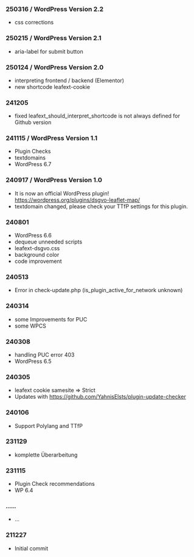 ###  250316 /  WordPress Version 2.2

* css corrections

###  250215 / WordPress Version 2.1

* aria-label for submit button

###  250124 / WordPress Version 2.0

* interpreting frontend / backend (Elementor)
* new shortcode leafext-cookie

###  241205

* fixed leafext_should_interpret_shortcode is not always defined for Github version

###  241115 / WordPress Version 1.1

* Plugin Checks
* textdomains
* WordPress 6.7

###  240917 / WordPress Version 1.0

* It is now an official WordPress plugin! https://wordpress.org/plugins/dsgvo-leaflet-map/
* textdomain changed, please check your TTfP settings for this plugin.

###  240801

* WordPress 6.6
* dequeue unneeded scripts
* leafext-dsgvo.css
* background color
* code improvement

###  240513

* Error in check-update.php (is_plugin_active_for_network unknown)

###  240314

* some Improvements for PUC
* some WPCS

###  240308

* handling PUC error 403
* WordPress 6.5

###  240305

* leafext cookie samesite => Strict
* Updates with https://github.com/YahnisElsts/plugin-update-checker

###  240106

* Support Polylang and TTfP

###  231129

* komplette Überarbeitung

###  231115

* Plugin Check recommendations
* WP 6.4

###  .....

* ...

###  211227

* Initial commit
